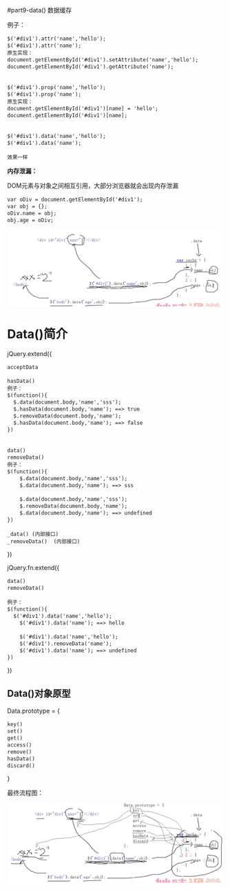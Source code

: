 #part9-data() 数据缓存

例子：

    $('#div1').attr('name','hello');
  	$('#div1').attr('name');
    原生实现：
    document.getElementById('#div1').setAttribute('name','hello');
	document.getElementById('#div1').getAttribute('name');


  	$('#div1').prop('name','hello');
  	$('#div1').prop('name');
    原生实现：
    document.getElementById('#div1')[name] = 'hello';
	document.getElementById('#div1')[name];


  	$('#div1').data('name','hello');
  	$('#div1').data('name');

    效果一样


**内存泄漏：**

DOM元素与对象之间相互引用，大部分浏览器就会出现内存泄漏

    var oDiv = document.getElementById('#div1');
  	var obj = {};
  	oDiv.name = obj;
  	obj.age = oDiv;

![](./images/Jietu20171208-230616@2x.jpg)

# Data()简介
jQuery.extend({

    acceptData

    hasData()
    例子：
    $(function(){  
      $.data(document.body,'name','sss');
      $.hasData(document.body,'name'); ==> true
      $.removeData(document.body,'name');
      $.hasData(document.body,'name'); ==> false
    })


    data()
    removeData()
    例子：
    $(function(){  
    	$.data(document.body,'name','sss');
    	$.data(document.body,'name'); ==> sss

    	$.data(document.body,'name','sss');
    	$.removeData(document.body,'name');
    	$.data(document.body,'name'); ==> undefined
    })

    _data() (内部接口)
    _removeData()  (内部接口)

})

jQuery.fn.extend({

    data()
    removeData()

    例子：
    $(function(){  
      $('#div1').data('name','hello');
    	$('#div1').data('name'); ==> hello

    	$('#div1').data('name','hello');
    	$('#div1').removeData('name');
    	$('#div1').data('name'); ==> undefined
    })
})

## Data()对象原型

Data.prototype = {

    key()
    set()
    get()
    access()
    remove()
    hasData()
    discard()

}

最终流程图：

![](./images/Jietu20171208-233555@2x.jpg)
